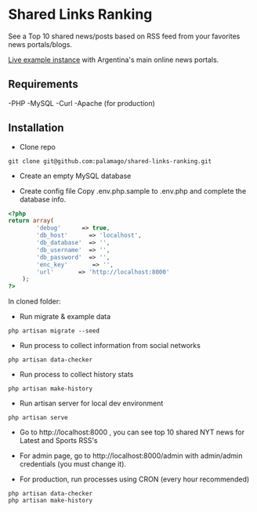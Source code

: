 Shared Links Ranking
====================

See a Top 10 shared news/posts based on RSS feed from your favorites news portals/blogs.

[Live example instance](http://news-visualization.rhcloud.com/) with Argentina's main online news portals.

Requirements
------------
-PHP
-MySQL
-Curl
-Apache (for production)

Installation
------------
* Clone repo
```shell
git clone git@github.com:palamago/shared-links-ranking.git
```

* Create an empty MySQL database

* Create config file
Copy .env.php.sample to .env.php and complete the database info.

```php
<?php
return array(
		'debug'      => true,
		'db_host'      => 'localhost',
		'db_database'  => '',
		'db_username'  => '',
		'db_password'  => '',
		'enc_key'		=> '',
		'url'		=> 'http://localhost:8000'
	);
?>
```

In cloned folder:

* Run migrate & example data
```shell
php artisan migrate --seed
```

* Run process to collect information from social networks
```shell
php artisan data-checker
```

* Run process to collect history stats
```shell
php artisan make-history
```

* Run artisan server for local dev environment
```shell
php artisan serve
```

* Go to http://localhost:8000 , you can see top 10 shared NYT news for Latest and Sports RSS's

* For admin page, go to http://localhost:8000/admin with admin/admin credentials (you must change it).

* For production, run processes using CRON (every hour recommended)
```shell
php artisan data-checker
php artisan make-history
```
